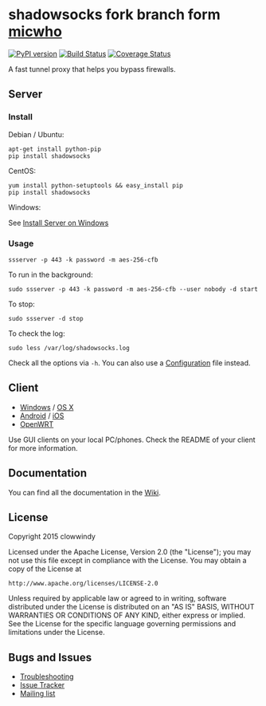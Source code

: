 shadowsocks fork branch form [micwho]
===========

[![PyPI version]][PyPI]
[![Build Status]][Travis CI]
[![Coverage Status]][Coverage]

A fast tunnel proxy that helps you bypass firewalls.

Server
------

### Install

Debian / Ubuntu:

    apt-get install python-pip
    pip install shadowsocks

CentOS:

    yum install python-setuptools && easy_install pip
    pip install shadowsocks

Windows:

See [Install Server on Windows]

### Usage

    ssserver -p 443 -k password -m aes-256-cfb

To run in the background:

    sudo ssserver -p 443 -k password -m aes-256-cfb --user nobody -d start

To stop:

    sudo ssserver -d stop

To check the log:

    sudo less /var/log/shadowsocks.log

Check all the options via `-h`. You can also use a [Configuration] file
instead.

Client
------

* [Windows] / [OS X]
* [Android] / [iOS]
* [OpenWRT]

Use GUI clients on your local PC/phones. Check the README of your client
for more information.

Documentation
-------------

You can find all the documentation in the [Wiki].

License
-------

Copyright 2015 clowwindy

Licensed under the Apache License, Version 2.0 (the "License"); you may
not use this file except in compliance with the License. You may obtain
a copy of the License at

    http://www.apache.org/licenses/LICENSE-2.0

Unless required by applicable law or agreed to in writing, software
distributed under the License is distributed on an "AS IS" BASIS, WITHOUT
WARRANTIES OR CONDITIONS OF ANY KIND, either express or implied. See the
License for the specific language governing permissions and limitations
under the License.

Bugs and Issues
----------------

* [Troubleshooting]
* [Issue Tracker]
* [Mailing list]



[Android]:           https://github.com/shadowsocks/shadowsocks-android
[Build Status]:      https://img.shields.io/travis/shadowsocks/shadowsocks/master.svg?style=flat
[Configuration]:     https://github.com/shadowsocks/shadowsocks/wiki/Configuration-via-Config-File
[Coverage Status]:   https://jenkins.shadowvpn.org/result/shadowsocks
[Coverage]:          https://jenkins.shadowvpn.org/job/Shadowsocks/ws/PYENV/py34/label/linux/htmlcov/index.html
[Debian sid]:        https://packages.debian.org/unstable/python/shadowsocks
[iOS]:               https://github.com/shadowsocks/shadowsocks-iOS/wiki/Help
[Issue Tracker]:     https://github.com/shadowsocks/shadowsocks/issues?state=open
[Install Server on Windows]: https://github.com/shadowsocks/shadowsocks/wiki/Install-Shadowsocks-Server-on-Windows
[Mailing list]:      https://groups.google.com/group/shadowsocks
[OpenWRT]:           https://github.com/shadowsocks/openwrt-shadowsocks
[OS X]:              https://github.com/shadowsocks/shadowsocks-iOS/wiki/Shadowsocks-for-OSX-Help
[PyPI]:              https://pypi.python.org/pypi/shadowsocks
[PyPI version]:      https://img.shields.io/pypi/v/shadowsocks.svg?style=flat
[Travis CI]:         https://travis-ci.org/shadowsocks/shadowsocks
[Troubleshooting]:   https://github.com/shadowsocks/shadowsocks/wiki/Troubleshooting
[Wiki]:              https://github.com/shadowsocks/shadowsocks/wiki
[Windows]:           https://github.com/shadowsocks/shadowsocks-csharp
[micwho]:            https://github.com/micwho
